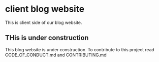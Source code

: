 # client blog website

This is client side of our blog website.

## THis is under construction

This blog website is under construction. To contribute to this project read CODE_OF_CONDUCT.md and CONTRIBUTING.md